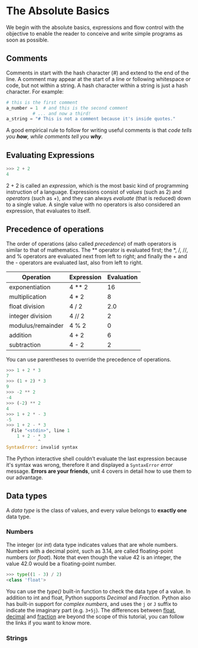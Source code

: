 # The Absolute Basics

We begin with the absolute basics, expressions and flow control with the objective to enable the reader to conceive and write simple programs as soon as possible.

## Comments
Comments in start with the hash character (#) and extend to the end of the line. A comment may appear at the start of a line or following whitespace or code, but not within a string. A hash character within a string is just a hash character.
For example:
```python
# this is the first comment
a_number = 1  # and this is the second comment
          # ... and now a third!
a_string = "# This is not a comment because it's inside quotes."
```
A good empirical rule to follow for writing useful comments is that _code tells you **how**, while comments tell you **why**_.

## Evaluating Expressions
```python
>>> 2 + 2
4
```
2 + 2 is called an _expression_, which is the most basic kind of programming instruction of a language. Expressions consist of _values_ (such as 2) and _operators_ (such as +), and they can always _evaluate_ (that is reduced) down to a single value. A single value with no operators is also considered an expression, that evaluates to itself.

## Precedence of operations
The order of operations (also called _precedence_) of math operators is similar to that of mathematics. The ** operator is evaluated first; the *, /, //, and % operators are evaluated next from left to right; and finally the + and the - operators are evaluated last, also from left to right.

Operation | Expression | Evaluation
--------- | ---------- | ----------
exponentiation | 4 ** 2 | 16
multiplication | 4 * 2 | 8
float division | 4 / 2 | 2.0
integer division | 4 // 2 | 2
modulus/remainder | 4 % 2 | 0
addition | 4 + 2 | 6
subtraction | 4 - 2 | 2

You can use parentheses to override the precedence of operations.
```python
>>> 1 + 2 * 3
7
>>> (1 + 2) * 3
9
>>> -2 ** 2
-4
>>> (-2) ** 2
4
>>> 1 + 2 * - 3
-5
>>> 1 + 2 - * 3
  File "<stdin>", line 1
    1 + 2 - * 3
            ^
SyntaxError: invalid syntax
```
The Python interactive shell couldn’t evaluate the last expression because it's syntax was wrong, therefore it and displayed a `SyntaxError` _error_ message. **Errors are your friends**, unit 4 covers in detail how to use them to our advantage.

## Data types
A _data type_ is the class of values, and every value belongs to **exactly one** data type.

### Numbers
The integer (or _int_) data type indicates values that are whole numbers. Numbers with a decimal point, such as 3.14, are called floating-point numbers (or _float_). Note that even though the value 42 is an integer, the value 42.0 would be a floating-point number.
```python
>>> type((1 - 3) / 2)
<class 'float'>
```
You can use the _type()_ built-in function to check the data type of a value.
In addition to int and float, Python supports _Decimal_ and _Fraction_. Python also has built-in support for _complex numbers_, and uses the `j` or `J` suffix to indicate the imaginary part (e.g. `3+5j`). The differences between [float](https://docs.python.org/3/tutorial/floatingpoint.html), [decimal](https://docs.python.org/3/library/decimal.html) and [fraction](https://docs.python.org/3/library/fractions.html) are beyond the scope of this tutorial, you can follow the links if you want to know more.

### Strings
